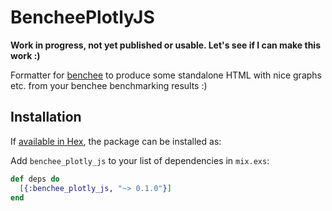 # BencheePlotlyJS

**Work in progress, not yet published or usable. Let's see if I can make this work :)**

Formatter for [benchee](github.com/PragTob/benchee) to produce some standalone HTML with nice graphs etc. from your benchee benchmarking results :)

## Installation

If [available in Hex](https://hex.pm/docs/publish), the package can be installed as:

Add `benchee_plotly_js` to your list of dependencies in `mix.exs`:

```elixir
def deps do
  [{:benchee_plotly_js, "~> 0.1.0"}]
end
```
